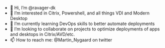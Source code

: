 - 👋 Hi, I’m @ravager-dk
- 👀 I’m interested in Citrix, Powershell, and all things VDI and Modern Desktop
- 🌱 I’m currently learning DevOps skills to better automate deployments
- 💞️ I’m looking to collaborate on projects to optimize deployments of apps and desktops in Citrix/AVD/etc.
- 📫 How to reach me: @Martin_Nygaard on twitter

<!---
ravager-dk/ravager-dk is a ✨ special ✨ repository because its `README.md` (this file) appears on your GitHub profile.
You can click the Preview link to take a look at your changes.
--->
